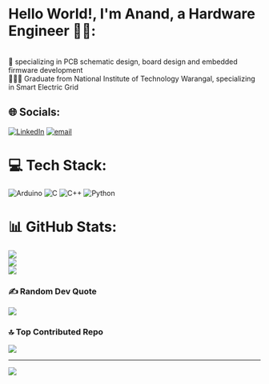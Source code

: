 # Hello World!, I'm Anand, a Hardware Engineer 👋🏼:
<br>🛜 specializing in PCB schematic design, board design and embedded firmware development<br>👨🏼‍🎓 Graduate from National Institute of Technology Warangal, specializing in Smart Electric Grid<br>


## 🌐 Socials:
[![LinkedIn](https://img.shields.io/badge/LinkedIn-%230077B5.svg?logo=linkedin&logoColor=white)](https://linkedin.com/in/anandakrishnan-nitw) [![email](https://img.shields.io/badge/Email-D14836?logo=gmail&logoColor=white)](mailto:anandakrishnan.r123@gmail.com) 

# 💻 Tech Stack:
![Arduino](https://img.shields.io/badge/-Arduino-00979D?style=for-the-badge&logo=Arduino&logoColor=white) ![C](https://img.shields.io/badge/c-%2300599C.svg?style=for-the-badge&logo=c&logoColor=white) ![C++](https://img.shields.io/badge/c++-%2300599C.svg?style=for-the-badge&logo=c%2B%2B&logoColor=white) ![Python](https://img.shields.io/badge/python-3670A0?style=for-the-badge&logo=python&logoColor=ffdd54)
# 📊 GitHub Stats:
![](https://github-readme-stats.vercel.app/api?username=anandakrishnanr-nitw&theme=holi&hide_border=false&include_all_commits=false&count_private=false)<br/>
![](https://nirzak-streak-stats.vercel.app/?user=anandakrishnanr-nitw&theme=holi&hide_border=false)<br/>
![](https://github-readme-stats.vercel.app/api/top-langs/?username=anandakrishnanr-nitw&theme=holi&hide_border=false&include_all_commits=false&count_private=false&layout=compact)

### ✍️ Random Dev Quote
![](https://quotes-github-readme.vercel.app/api?type=horizontal&theme=radical)

### 🔝 Top Contributed Repo
![](https://github-contributor-stats.vercel.app/api?username=anandakrishnanr-nitw&limit=5&theme=dark&combine_all_yearly_contributions=true)

---
[![](https://visitcount.itsvg.in/api?id=anandakrishnanr-nitw&icon=0&color=0)](https://visitcount.itsvg.in)

<!-- Proudly created with GPRM ( https://gprm.itsvg.in ) -->
